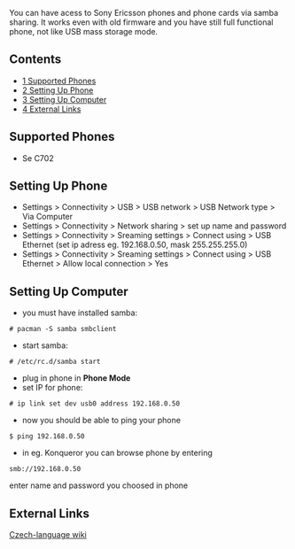 You can have acess to Sony Ericsson phones and phone cards via samba sharing. It works even with old firmware and you have still full functional phone, not like USB mass storage mode.

## Contents

*   [1 Supported Phones](#Supported_Phones)
*   [2 Setting Up Phone](#Setting_Up_Phone)
*   [3 Setting Up Computer](#Setting_Up_Computer)
*   [4 External Links](#External_Links)

## Supported Phones

*   Se C702

## Setting Up Phone

*   Settings > Connectivity > USB > USB network > USB Network type > Via Computer
*   Settings > Connectivity > Network sharing > set up name and password
*   Settings > Connectivity > Sreaming settings > Connect using > USB Ethernet (set ip adress eg. 192.168.0.50, mask 255.255.255.0)
*   Settings > Connectivity > Sreaming settings > Connect using > USB Ethernet > Allow local connection > Yes

## Setting Up Computer

*   you must have installed samba:

```
# pacman -S samba smbclient

```

*   start samba:

```
# /etc/rc.d/samba start

```

*   plug in phone in **Phone Mode**
*   set IP for phone:

```
# ip link set dev usb0 address 192.168.0.50

```

*   now you should be able to ping your phone

```
$ ping 192.168.0.50

```

*   in eg. Konqueror you can browse phone by entering

```
smb://192.168.0.50 

```

enter name and password you choosed in phone

## External Links

[Czech-language wiki](http://www.abclinuxu.cz/poradna/hardware/show/250631)
